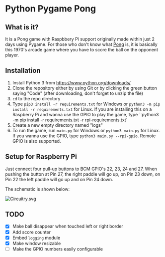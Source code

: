 # Python Pygame Pong

## What is it?

It is a Pong game with Raspbbery Pi support originally made within just 2 days using Pygame. For those who don't know what [Pong](https://en.wikipedia.org/wiki/Pong) is, it is basically this 1970's arcade game where you have to score the ball on the opponent player.

## Installation

1) Install Python 3 from <https://www.python.org/downloads/>
2) Clone the repository either by using Git or by clicking the green button saying "Code" (after downloading, don't forget to unzip the file)
3) `cd` to the repo directory
4) Type `pip3 install -r requirements.txt` for Windows or `python3 -m pip install -r requirements.txt` for Linux. If you are installing this on a Raspberry Pi and wanna use the GPIO to play the game, type ``python3 -m pip install -r requirements.txt -r rpi-requirements.txt`
5) Create a new empty directory named "logs"
6) To run the game, run `main.py` for Windows or `python3 main.py` for Linux. If you wanna use the GPIO, type `python3 main.py --rpi-gpio`. Remote GPIO is also supported.

## Setup for Raspberry Pi
Just connect four pull-up buttons to BCM GPIO's 22, 23, 24 and 27. When pushing the button at Pin 27, the right paddle will go up, on Pin 23 down, on Pin 22 the left paddle will go up and on Pin 24 down.

The schematic is shown below:

![Circuitry.svg](circuitry/circuit.svg)

## TODO

* [x] Make ball disappear when touched left or right border
* [x] Add score counter
* [x] Embed `logging` module
* [x] Make window resizable
* [ ] Make the GPIO numbers easily configurable
